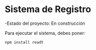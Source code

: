 <h1>Sistema de Registro</h1>

-Estado del proyecto: En construcción

Para ejecutar el sistema, debes poner:

```npm install readt```
